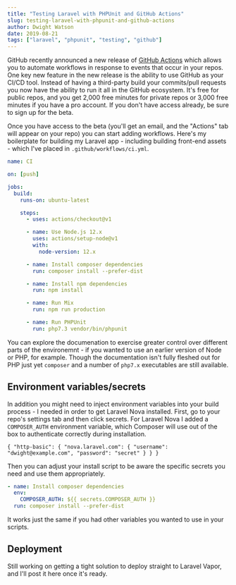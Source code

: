 ```yaml
---
title: "Testing Laravel with PHPUnit and GitHub Actions"
slug: testing-laravel-with-phpunit-and-github-actions
author: Dwight Watson
date: 2019-08-21
tags: ["laravel", "phpunit", "testing", "github"]
---
```


GitHub recently announced a new release of [GitHub Actions](https://github.com/features/actions) which allows you to automate workflows in response to events that occur in your repos. One key new feature in the new release is the ability to use GitHub as your CI/CD tool. Instead of having a third-party build your commits/pull requests you now have the ability to run it all in the GitHub ecosystem. It's free for public repos, and you get 2,000 free minutes for private repos or 3,000 free minutes if you have a pro account. If you don't have access already, be sure to sign up for the beta.

Once you have access to the beta (you'll get an email, and the "Actions" tab will appear on your repo) you can start adding workflows. Here's my boilerplate for building my Laravel app - including building front-end assets - which I've placed in `.github/workflows/ci.yml`.

```yml
name: CI

on: [push]

jobs:
  build:
    runs-on: ubuntu-latest

    steps:
      - uses: actions/checkout@v1

      - name: Use Node.js 12.x
        uses: actions/setup-node@v1
        with:
          node-version: 12.x

      - name: Install composer dependencies
        run: composer install --prefer-dist

      - name: Install npm dependencies
        run: npm install

      - name: Run Mix
        run: npm run production

      - name: Run PHPUnit
        run: php7.3 vendor/bin/phpunit
```

You can explore the documenation to exercise greater control over different parts of the environemnt - if you wanted to use an earlier version of Node or PHP, for example. Though the documentation isn't fully fleshed out for PHP just yet `composer` and a number of `php7.x` executables are still available.

## Environment variables/secrets

In addition you might need to inject environment variables into your build process - I needed in order to get Laravel Nova installed. First, go to your repo's settings tab and then click secrets. For Laravel Nova I added a `COMPOSER_AUTH` environment variable, which Composer will use out of the box to authenticate correctly during installation.

```
{ "http-basic": { "nova.laravel.com": { "username": "dwight@example.com", "password": "secret" } } }
```

Then you can adjust your install script to be aware the specific secrets you need and use them appropriately.

```yml
- name: Install composer dependencies
  env:
    COMPOSER_AUTH: ${{ secrets.COMPOSER_AUTH }}
  run: composer install --prefer-dist
```

It works just the same if you had other variables you wanted to use in your scripts.

## Deployment

Still working on getting a tight solution to deploy straight to Laravel Vapor, and I'll post it here once it's ready.
